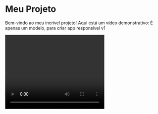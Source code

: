 # Meu Projeto

Bem-vindo ao meu incrível projeto! Aqui está um vídeo demonstrativo:
É apenas um modelo, para criar app responsivel v1

<video width="320" height="240" controls>
  <source src="videos/demo" type="video/mp4">
  Seu navegador não suporta o elemento de vídeo.
</video>
